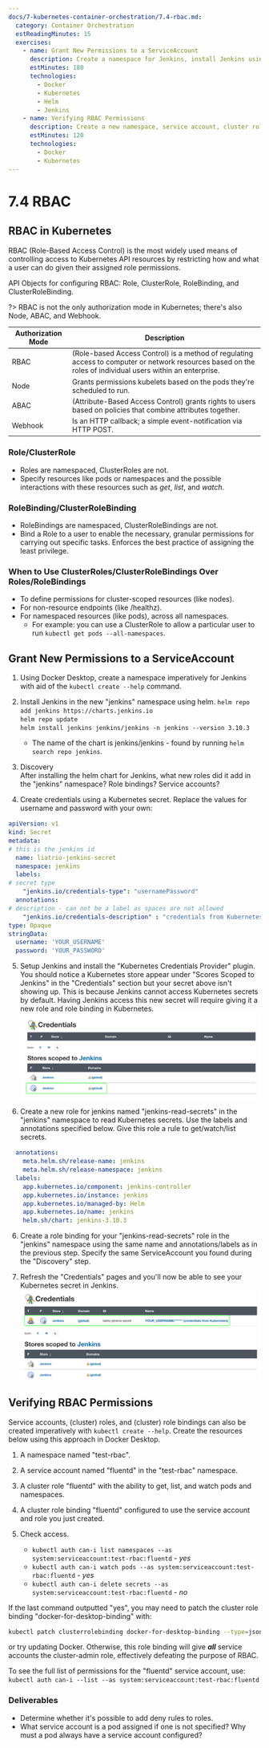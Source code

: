 ```yaml
---
docs/7-kubernetes-container-orchestration/7.4-rbac.md:
  category: Container Orchestration
  estReadingMinutes: 15
  exercises:
    - name: Grant New Permissions to a ServiceAccount
      description: Create a namespace for Jenkins, install Jenkins using helm, discover new roles, create credentials using a Kubernetes secret, and setup Jenkins.
      estMinutes: 180
      technologies:
        - Docker
        - Kubernetes
        - Helm
        - Jenkins
    - name: Verifying RBAC Permissions
      description: Create a new namespace, service account, cluster role, and cluster role binding, and verify the permissions.
      estMinutes: 120
      technologies:
        - Docker
        - Kubernetes
---
```


# 7.4 RBAC

## RBAC in Kubernetes

RBAC (Role-Based Access Control) is the most widely used means of controlling access to Kubernetes API resources by restricting how and what a user can do given their assigned role permissions.

API Objects for configuring RBAC: Role, ClusterRole, RoleBinding, and ClusterRoleBinding.

?> RBAC is not the only authorization mode in Kubernetes; there's also Node, ABAC, and Webhook.

| Authorization Mode | Description                                                                                                                                                |
|--------------------|------------------------------------------------------------------------------------------------------------------------------------------------------------|
| RBAC               | (Role-based Access Control) is a method of regulating access to computer or network resources based on the roles of individual users within an enterprise. |
| Node               | Grants permissions kubelets based on the pods they're scheduled to run.                                                                                    |
| ABAC               | (Attribute-Based Access Control) grants rights to users based on policies that combine attributes together.                                                |
| Webhook            | Is an HTTP callback; a simple event-notification via HTTP POST.                                                                                            |

### Role/ClusterRole

- Roles are namespaced, ClusterRoles are not.
- Specify resources like pods or namespaces and the possible interactions with these resources such as *get*, *list*, and *watch*.

### RoleBinding/ClusterRoleBinding

- RoleBindings are namespaced, ClusterRoleBindings are not.
- Bind a Role to a user to enable the necessary, granular permissions for carrying out specific tasks. Enforces the best practice of assigning the least privilege.

### When to Use ClusterRoles/ClusterRoleBindings Over Roles/RoleBindings

- To define permissions for cluster-scoped resources (like nodes).
- For non-resource endpoints (like /healthz).
- For namespaced resources (like pods), across all namespaces.
  - For example: you can use a ClusterRole to allow a particular user to run `kubectl get pods --all-namespaces`.

## Grant New Permissions to a ServiceAccount

1. Using Docker Desktop, create a namespace imperatively for Jenkins with aid of the `kubectl create --help` command.

2. Install Jenkins in the new "jenkins" namespace using helm.
`helm repo add jenkins https://charts.jenkins.io`<br>
`helm repo update`<br>
`helm install jenkins jenkins/jenkins -n jenkins --version 3.10.3`
   - The name of the chart is jenkins/jenkins - found by running `helm search repo jenkins`.

3. Discovery<br>
After installing the helm chart for Jenkins, what new roles did it add in the "jenkins" namespace? Role bindings? Service accounts?

4. Create credentials using a Kubernetes secret. Replace the values for username and password with your own:

```yaml
apiVersion: v1
kind: Secret
metadata:
# this is the jenkins id
  name: liatrio-jenkins-secret
  namespace: jenkins
  labels:
# secret type
    "jenkins.io/credentials-type": "usernamePassword"
  annotations:
# description - can not be a label as spaces are not allowed
    "jenkins.io/credentials-description" : "credentials from Kubernetes"
type: Opaque
stringData:
  username: 'YOUR_USERNAME'
  password: 'YOUR_PASSWORD'
```

5. Setup Jenkins and install the "Kubernetes Credentials Provider" plugin. You should notice a Kubernetes store appear under "Scores Scoped to Jenkins" in the "Credentials" section but your secret above isn't showing up. This is because Jenkins cannot access Kubernetes secrets by default. Having Jenkins access this new secret will require giving it a new role and role binding in Kubernetes.
![before secrets image](img7/before-secrets-rbac.svg ':class=img-center :alt= before secrets image')

5. Create a new role for jenkins named "jenkins-read-secrets" in the "jenkins" namespace to read Kubernetes secrets. Use the labels and annotations specified below. Give this role a rule to get/watch/list secrets.

```yaml
  annotations:
    meta.helm.sh/release-name: jenkins
    meta.helm.sh/release-namespace: jenkins
  labels:
    app.kubernetes.io/component: jenkins-controller
    app.kubernetes.io/instance: jenkins
    app.kubernetes.io/managed-by: Helm
    app.kubernetes.io/name: jenkins
    helm.sh/chart: jenkins-3.10.3
```

6. Create a role binding for your "jenkins-read-secrets" role in the "jenkins" namespace using the same name and annotations/labels as in the previous step. Specify the same ServiceAccount you found during the "Discovery" step.

7. Refresh the "Credentials" pages and you'll now be able to see your Kubernetes secret in Jenkins.
![after secrets image](img7/after-secrets-rbac.svg ':class=img-center :alt= after secrets image')

## Verifying RBAC Permissions

Service accounts, (cluster) roles, and (cluster) role bindings can also be created imperatively with `kubectl create --help`. Create the resources below using this approach in Docker Desktop.

1. A namespace named "test-rbac".

2. A service account named "fluentd" in the "test-rbac" namespace.

3. A cluster role "fluentd" with the ability to get, list, and watch pods and namespaces.

4. A cluster role binding "fluentd" configured to use the service account and role you just created.

5. Check access.
    - `kubectl auth can-i list namespaces --as system:serviceaccount:test-rbac:fluentd` - *yes*
    - `kubectl auth can-i watch pods --as system:serviceaccount:test-rbac:fluentd` - *yes*
    - `kubectl auth can-i delete secrets --as system:serviceaccount:test-rbac:fluentd` - *no*

If the last command outputted "yes", you may need to patch the cluster role binding "docker-for-desktop-binding" with:<br>

```bash
kubectl patch clusterrolebinding docker-for-desktop-binding --type=json --patch $'[{"op":"replace", "path":"/subjects/0/name", "value":"system:serviceaccounts:kube-system"}]'
```

or try updating Docker. Otherwise, this role binding will give __*all*__ service accounts the cluster-admin role, effectively defeating the purpose of RBAC.

To see the full list of permissions for the "fluentd" service account, use: `kubectl auth can-i --list --as system:serviceaccount:test-rbac:fluentd`

### Deliverables

- Determine whether it's possible to add deny rules to roles.
- What service account is a pod assigned if one is not specified? Why must a pod always have a service account configured?
